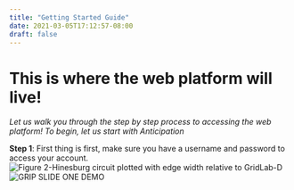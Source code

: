 ```yaml
---
title: "Getting Started Guide"
date: 2021-03-05T17:12:57-08:00
draft: false
---
```

# This is where the web platform will live!

*Let us walk you through the step by step process to accessing the web platform! To begin, let us start with Anticipation*

**Step 1**: First thing is first, make sure you have a username and password to access your account.
![Figure 2-Hinesburg circuit plotted with edge width relative to GridLab-D](/GRIP_DEMO_1_ANT_SLIDE_1.png)
![GRIP SLIDE ONE DEMO](/GRIP_DEMO_1_ANT_SLIDE_1.png)

